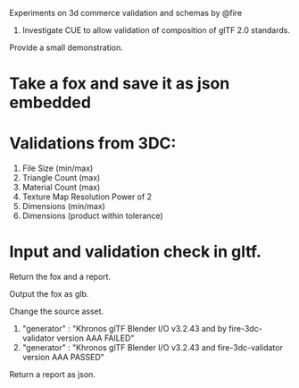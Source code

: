 Experiments on 3d commerce validation and schemas by @fire

1. Investigate CUE to allow validation of composition of glTF 2.0 standards.

Provide a small demonstration.

# Take a fox and save it as json embedded

# Validations from 3DC:
   1. File Size (min/max)
   2. Triangle Count (max)
   3. Material Count (max)
   4. Texture Map Resolution Power of 2
   5. Dimensions (min/max)
   6. Dimensions (product within tolerance)
   
# Input and validation check in gltf.

Return the fox and a report. 

Output the fox as glb.

Change the source asset.

1. "generator" : "Khronos glTF Blender I/O v3.2.43 and by fire-3dc-validator version AAA FAILED" 
2. "generator" : "Khronos glTF Blender I/O v3.2.43 and fire-3dc-validator version AAA PASSED"

Return a report as json.
